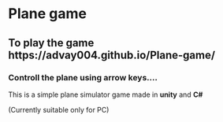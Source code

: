 <h1>Plane game</h1> 
<h2>To play the game https://advay004.github.io/Plane-game/</h2>
<h3>Controll the plane using arrow keys....</h3>
<p>This is a simple plane simulator game made in <strong>unity</strong> and <strong>C#</strong></p>
<p>(Currently suitable only for PC)</p>
